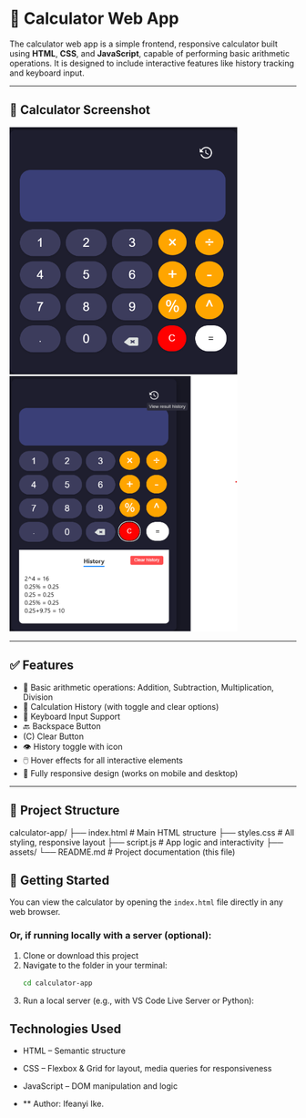 # 🧮 Calculator Web App
The calculator web app is a simple frontend, responsive calculator built using **HTML**, **CSS**, and **JavaScript**, capable of performing basic arithmetic operations. It is designed to include interactive features like history tracking and keyboard input.

---

## 📸 Calculator Screenshot

<p float="left">
  <img src="./assets/cal-screenshot.png" width="400" />
  <img src="./assets/cal-screenshot-2.png" width="400" /> 
</p>

---

## ✅ Features

- 🔢 Basic arithmetic operations: Addition, Subtraction, Multiplication, Division
- 🧠 Calculation History (with toggle and clear options)
- 🎹 Keyboard Input Support
- 🔙 Backspace Button
- (C) Clear Button
- 👁️ History toggle with icon
- 🖱️ Hover effects for all interactive elements
- 📱 Fully responsive design (works on mobile and desktop)

---

## 📁 Project Structure

calculator-app/
├── index.html # Main HTML structure
├── styles.css # All styling, responsive layout
├── script.js # App logic and interactivity
├── assets/
└── README.md # Project documentation (this file)


## 🚀 Getting Started

You can view the calculator by opening the `index.html` file directly in any web browser.

### Or, if running locally with a server (optional):
1. Clone or download this project
2. Navigate to the folder in your terminal:
     ```bash
     cd calculator-app
5. Run a local server (e.g., with VS Code Live Server or Python):

## Technologies Used
- HTML – Semantic structure
- CSS – Flexbox & Grid for layout, media queries for responsiveness
- JavaScript – DOM manipulation and logic


- ** Author: Ifeanyi Ike.
